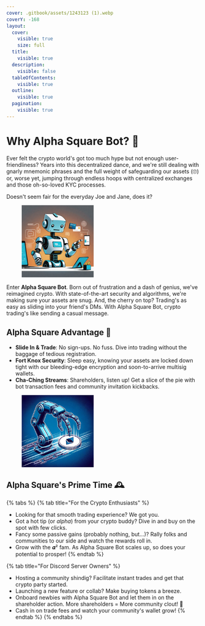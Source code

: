 ```yaml
---
cover: .gitbook/assets/1243123 (1).webp
coverY: -168
layout:
  cover:
    visible: true
    size: full
  title:
    visible: true
  description:
    visible: false
  tableOfContents:
    visible: true
  outline:
    visible: true
  pagination:
    visible: true
---
```


# Why Alpha Square Bot? 🚀

Ever felt the crypto world's got too much hype but not enough user-friendliness? Years into this decentralized dance, and we're still dealing with gnarly mnemonic phrases and the full weight of safeguarding our assets (🙄) or, worse yet, jumping through endless hoops with centralized exchanges and those oh-so-loved KYC processes.

Doesn't seem fair for the everyday Joe and Jane, does it?



<figure><img src=".gitbook/assets/download (3).png" alt="" width="188"><figcaption></figcaption></figure>

Enter **Alpha Square Bot**. Born out of frustration and a dash of genius, we've reimagined crypto. With state-of-the-art security and algorithms, we're making sure your assets are snug. And, the cherry on top? Trading's as easy as sliding into your friend's DMs. With Alpha Square Bot, crypto trading's like sending a casual message.



## **Alpha Square Advantage** 🌟

* **Slide In & Trade**: No sign-ups. No fuss. Dive into trading without the baggage of tedious registration.
* **Fort Knox Security**: Sleep easy, knowing your assets are locked down tight with our bleeding-edge encryption and soon-to-arrive multisig wallets.
* **Cha-Ching Streams**: Shareholders, listen up! Get a slice of the pie with bot transaction fees and community invitation kickbacks.

<figure><img src=".gitbook/assets/Unknow2.webp" alt="" width="188"><figcaption></figcaption></figure>

## **Alpha Square's Prime Time** 🕰️

{% tabs %}
{% tab title="For the Crypto Enthusiasts" %}
* Looking for that smooth trading experience? We got you.
* Got a hot tip (or _alpha_) from your crypto buddy? Dive in and buy on the spot with few clicks.
* Fancy some passive gains (probably nothing, but...)? Rally folks and communities to our side and watch the rewards roll in.
* Grow with the 𝜶² fam. As Alpha Square Bot scales up, so does your potential to prosper!
{% endtab %}

{% tab title="For Discord Server Owners" %}
* Hosting a community shindig? Facilitate instant trades and get that crypto party started.
* Launching a new feature or collab? Make buying tokens a breeze.
* Onboard newbies with Alpha Square Bot and let them in on the shareholder action. More shareholders = More community clout! 💪
* Cash in on trade fees and watch your community's wallet grow!
{% endtab %}
{% endtabs %}

